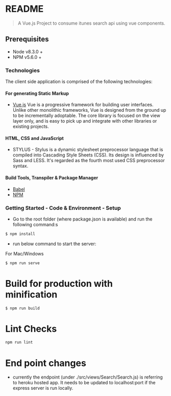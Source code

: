 # README

> A Vue.js Project to consume itunes search api using vue components.

## Prerequisites

- Node v8.3.0 +
- NPM v5.6.0 +

### Technologies

The client side application is comprised of the following technologies:

#### For generating Static Markup

- [Vue.js](https://vuejs.org)
  Vue is a progressive framework for building user interfaces. Unlike other monolithic frameworks, Vue is designed from the ground up to be incrementally adoptable. The core library is focused on the view layer only, and is easy to pick up and integrate with other libraries or existing projects.

#### HTML, CSS and JavaScript

- STYLUS - Stylus is a dynamic stylesheet preprocessor language that is compiled into Cascading Style Sheets (CSS). Its design is influenced by Sass and LESS. It's regarded as the fourth most used CSS preprocessor syntax.

#### Build Tools, Transpiler & Package Manager

- [Babel](https://babeljs.io/)
- [NPM](https://www.npmjs.com/)


### Getting Started - Code & Environment - Setup

- Go to the root folder (where package.json is available) and run the following command:s

```bash
$ npm install
```

- run below command to start the server:

For Mac/Windows

```bash
$ npm run serve
```

# Build for production with minification

```bash
$ npm run build
```
# Lint Checks

```bash
npm run lint
```

# End point changes

- currently the endpoint (under ./src/views/Search/Search.js) is referring to heroku hosted app. It needs to be updated to localhost:port if the express server is run locally.
